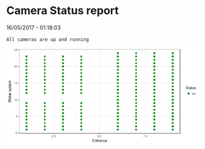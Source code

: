 Camera Status report
================
16/05/2017 - 01:18:03

    All cameras are up and running

![](camreport_files/figure-markdown_github/unnamed-chunk-2-1.png)
